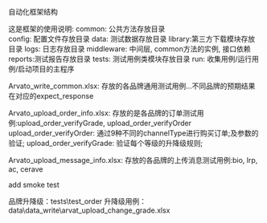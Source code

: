 自动化框架结构

这是框架的使用说明:
common: 公共方法存放目录  
config: 配置文件存放目录
data:   测试数据存放目录
library:第三方下载模块存放目录
logs:   日志存放目录 
middleware: 中间层, common方法的实例, 接口依赖
reports:测试报告存放目录
tests:  测试用例类模块存放目录
run:    收集用例/运行用例/启动项目的主程序

Arvato_write_common.xlsx:
    存放的各品牌通用测试用例...不同品牌的预期结果在对应的expect_response

Arvato_upload_order_info.xlsx:
    存放的是各品牌的订单测试用例:upload_order_verifyGrade, upload_order_verifyOrder
    upload_order_verifyOrder: 通过9种不同的channelType进行购买订单;及参数的验证;
    upload_order_verifyGrade: 验证每个等级的升降级规则;

Arvato_upload_message_info.xlsx:
    存放的各品牌的上传消息测试用例:bio, lrp, ac, cerave

add smoke test

品牌升降级：tests\test_order
升降级用例：data\data_write\arvat_upload_change_grade.xlsx

